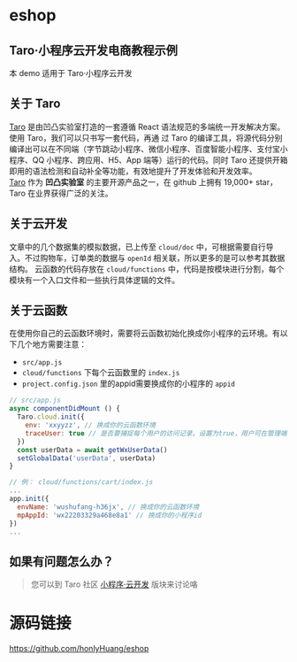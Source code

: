# eshop
## Taro·小程序云开发电商教程示例
本 demo 适用于 Taro·小程序云开发
## 关于 Taro
[Taro](https://taro.jd.com/) 是由凹凸实验室打造的一套遵循 React 语法规范的多端统一开发解决方案。使用 Taro，我们可以只书写一套代码，再通
过 Taro 的编译工具，将源代码分别编译出可以在不同端（字节跳动小程序、微信小程序、百度智能小程序、支付宝小程序、QQ
小程序、跨应用、H5、App 端等）运行的代码。同时 Taro 还提供开箱即用的语法检测和自动补全等功能，有效地提升了开发体验和开发效率。</br>
[Taro](https://taro.jd.com/) 作为 **凹凸实验室** 的主要开源产品之一，在 github 上拥有 19,000+ star， Taro 在业界获得广泛的关注。
## 关于云开发
文章中的几个数据集的模拟数据，已上传至 `cloud/doc` 中，可根据需要自行导入。不过购物车，订单类的数据与 `openId` 相关联，所以更多的是可以参考其数据结构。
云函数的代码存放在 `cloud/functions` 中，代码是按模块进行分割，每个模块有一个入口文件和一些执行具体逻辑的文件。
## 关于云函数
在使用你自己的云函数环境时，需要将云函数初始化换成你小程序的云环境。有以下几个地方需要注意：
- `src/app.js`
- `cloud/functions` 下每个云函数里的 `index.js`
- `project.config.json` 里的appid需要换成你的小程序的 `appid`
```javascript
// src/app.js
async componentDidMount () {
  Taro.cloud.init({
    env: 'xxyyzz', // 换成你的云函数环境
    traceUser: true // 是否要捕捉每个用户的访问记录。设置为true，用户可在管理端看到用户访问记录
  })
  const userData = await getWxUserData()
  setGlobalData('userData', userData)
}
```
```javascript
// 例： cloud/functions/cart/index.js
...
app.init({
  envName: 'wushufang-h36jx', // 换成你的云函数环境
  mpAppId: 'wx22203329a468e8a1' // 换成你的小程序id
})
...
```
## 如果有问题怎么办？
> 您可以到 Taro 社区 [小程序·云开发](https://taro-club.jd.com/category/14/%E5%B0%8F%E7%A8%8B%E5%BA%8F-%E4%BA%91%E5%BC%80%E5%8F%91) 版块来讨论咯

# 源码链接
<https://github.com/honlyHuang/eshop>
